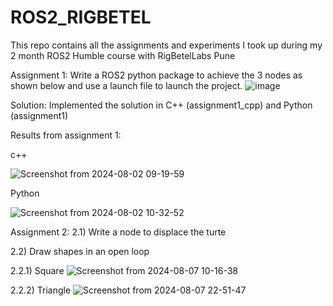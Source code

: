 # ROS2_RIGBETEL
This repo contains all the assignments and experiments I took up during my 2 month ROS2 Humble course with RigBetelLabs Pune

Assignment 1:
Write a ROS2 python package to achieve the 3 nodes as shown below and use a launch file to launch the project.
![image](https://github.com/user-attachments/assets/e37e8f8e-93f7-4bdc-8fa7-5b78479d2f75)

Solution:
Implemented the solution in C++ (assignment1_cpp) and Python (assignment1)

Results from assignment 1:

c++ 

![Screenshot from 2024-08-02 09-19-59](https://github.com/user-attachments/assets/1cdf1fe1-3d14-48b9-ad0b-a73ce3cbe4f1)

Python

![Screenshot from 2024-08-02 10-32-52](https://github.com/user-attachments/assets/875c0e60-db05-4024-9c1f-f9428fc4759e)

Assignment 2:
2.1) Write a node to displace the turte

2.2) Draw shapes in an open loop

2.2.1) Square
![Screenshot from 2024-08-07 10-16-38](https://github.com/user-attachments/assets/91812437-a925-470a-9841-519d5494b428)

2.2.2) Triangle
![Screenshot from 2024-08-07 22-51-47](https://github.com/user-attachments/assets/8a48d141-378b-4a26-9b1e-20e9168bb9ad)


